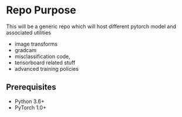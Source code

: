 # Repo Purpose

This will be a generic repo which will host different pytorch model and associated utilities
- image transforms
- gradcam
- misclassification code,
- tensorboard related stuff
- advanced training policies

## Prerequisites
- Python 3.6+
- PyTorch 1.0+

